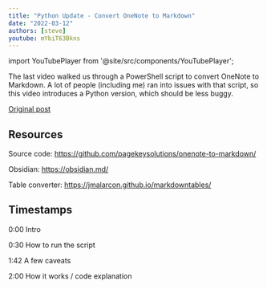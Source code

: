 ```yaml
---
title: "Python Update - Convert OneNote to Markdown"
date: "2022-03-12"
authors: [steve]
youtube: mYbiT63Bkns
---
```


import YouTubePlayer from '@site/src/components/YouTubePlayer';

<YouTubePlayer youtubeLink={frontMatter.youtube} />

The last video walked us through a PowerShell script to convert OneNote to Markdown. A lot of people (including me) ran into issues with that script, so this video introduces a Python version, which should be less buggy.

[Original post](onenote-to-markdown.md)

<!--truncate-->

## Resources

Source code: https://github.com/pagekeysolutions/onenote-to-markdown/

Obsidian: https://obsidian.md/

Table converter: https://jmalarcon.github.io/markdowntables/

## Timestamps

0:00 Intro

0:30 How to run the script

1:42 A few caveats

2:00 How it works / code explanation
